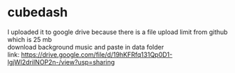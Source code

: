 # cubedash
I uploaded it to google drive because there is a file upload limit from github which is 25 mb
</br>download background music and paste in data folder
</br>link: https://drive.google.com/file/d/19hKFRfq131Qp0D1-lgjWl2drilNOP2n-/view?usp=sharing
